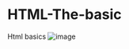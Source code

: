 # HTML-The-basic
Html basics 
![image](https://user-images.githubusercontent.com/73062879/145430815-9579e238-8309-4cb7-b0e2-398c50e1b8e4.png)
